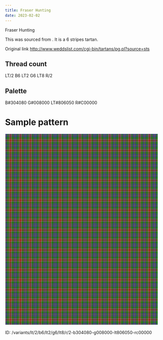 ```yaml
---
title: Fraser Hunting
date: 2023-02-02
---
```

Fraser Hunting

This was sourced from <no value>.  It is a 6 stripes tartan.

Original link http://www.weddslist.com/cgi-bin/tartans/pg.pl?source=sts

## Thread count
LT/2 B6 LT2 G6 LT8 R/2

## Palette
B#304080 G#008000 LT#806050 R#C00000

# Sample pattern

![Tartan detail](tartan.png "LT/2 B6 LT2 G6 LT8 R/2 tartan")

ID: /variants/lt/2/b6/lt2/g6/lt8/r/2-b304080-g008000-lt806050-rc00000